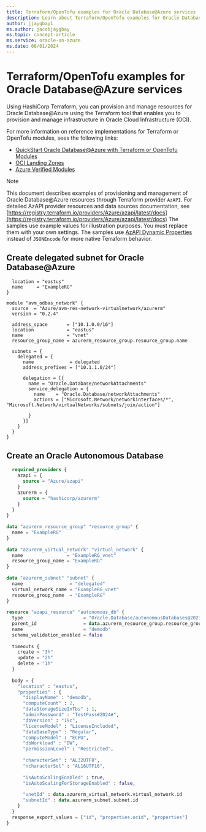 ```yaml
---
title: Terraform/OpenTofu examples for Oracle Database@Azure services
description: Learn about Terraform/OpenTofu examples for Oracle Database@Azure services.
author: jjaygbay1
ms.author: jacobjaygbay
ms.topic: concept-article
ms.service: oracle-on-azure
ms.date: 08/01/2024
---
```


# Terraform/OpenTofu examples for Oracle Database@Azure services

Using HashiCorp Terraform, you can provision and manage resources for Oracle Database@Azure using the Terraform tool that enables you to provision and manage infrastructure in Oracle Cloud Infrastructure (OCI).

For more information on reference implementations for Terraform or OpenTofu modules, sees the following links:

* [QuickStart Oracle Database@Azure with Terraform or OpenTofu Modules](https://docs.oracle.com/en/learn/dbazure-terraform/index.html)
* [OCI Landing Zones](https://github.com/oci-landing-zones/)
* [Azure Verified Modules](https://aka.ms/avm)

>[!NOTE]
>This document describes examples of provisioning and management of Oracle Database@Azure resources through Terraform provider `AzAPI`. For detailed AzAPI provider resources and data sources documentation, see [https://registry.terraform.io/providers/Azure/azapi/latest/docs](https://registry.terraform.io/providers/Azure/azapi/latest/docs)
The samples use example values for illustration purposes. You must replace them with your own settings.
The samples use [AzAPI Dynamic Properties](https://techcommunity.microsoft.com/t5/azure-tools-blog/announcing-azapi-dynamic-properties/ba-p/4121855) instead of `JSONEncode` for more native Terraform behavior.

## Create delegated subnet for Oracle Database@Azure

```resource "azurerm_resource_group" "resource_group" {
  location = "eastus"
  name     = "ExampleRG"
}
 
module "avm_odbas_network" {
  source  = "Azure/avm-res-network-virtualnetwork/azurerm"
  version = "0.2.4"
 
  address_space       = ["10.1.0.0/16"]
  location            = "eastus"
  name                = "vnet"
  resource_group_name = azurerm_resource_group.resource_group.name
 
  subnets = {
    delegated = {
      name             = delegated
      address_prefixes = ["10.1.1.0/24"]
 
      delegation = [{
        name = "Oracle.Database/networkAttachments"
        service_delegation = {
          name    = "Oracle.Database/networkAttachments"
          actions = ["Microsoft.Network/networkinterfaces/*", "Microsoft.Network/virtualNetworks/subnets/join/action"]
 
        }
      }]
    }
  }
}
```

## Create an Oracle Autonomous Database

```terraform {
  required_providers {
    azapi = {
      source = "Azure/azapi"
    }
    azurerm = {
      source = "hashicorp/azurerm"
    }
  }
}
 
data "azurerm_resource_group" "resource_group" {
  name = "ExampleRG"
}
 
data "azurerm_virtual_network" "virtual_network" {
  name                = "ExampleRG_vnet"
  resource_group_name = "ExampleRG"
}
 
data "azurerm_subnet" "subnet" {
  name                 = "delegated"
  virtual_network_name = "ExampleRG_vnet"
  resource_group_name  = "ExampleRG"
}
  
resource "azapi_resource" "autonomous_db" {
  type                      = "Oracle.Database/autonomousDatabases@2023-09-01"
  parent_id                 = data.azurerm_resource_group.resource_group.id
  name                      = "demodb"
  schema_validation_enabled = false
 
  timeouts {
    create = "3h"
    update = "2h"
    delete = "1h"
  }
 
  body = {
    "location" : "eastus",
    "properties" : {
      "displayName" : "demodb",
      "computeCount" : 2,
      "dataStorageSizeInTbs" : 1,
      "adminPassword" : "TestPass#2024#",
      "dbVersion" : "19c",
      "licenseModel" : "LicenseIncluded",
      "dataBaseType" : "Regular",
      "computeModel" : "ECPU",
      "dbWorkload" : "DW",
      "permissionLevel" : "Restricted",
 
      "characterSet" : "AL32UTF8",
      "ncharacterSet" : "AL16UTF16",
 
      "isAutoScalingEnabled" : true,
      "isAutoScalingForStorageEnabled" : false,
 
      "vnetId" : data.azurerm_virtual_network.virtual_network.id
      "subnetId" : data.azurerm_subnet.subnet.id
    }
  }
  response_export_values = ["id", "properties.ocid", "properties"]
}
```
